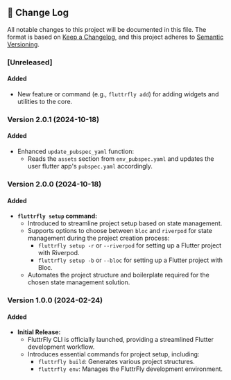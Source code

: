 ## 📝 Change Log

All notable changes to this project will be documented in this file. The format is based on [Keep a Changelog](https://keepachangelog.com/en/1.0.0/), and this project adheres to [Semantic Versioning](https://semver.org/spec/v2.0.0.html).

### [Unreleased]

#### Added

- New feature or command (e.g., `fluttrfly add`) for adding widgets and utilities to the core.

### Version 2.0.1 (2024-10-18)

#### Added
- Enhanced `update_pubspec_yaml` function:
  - Reads the `assets` section from `env_pubspec.yaml` and updates the user flutter app's `pubspec.yaml` accordingly.


### Version 2.0.0 (2024-10-18)

#### Added
- **`fluttrfly setup` command:**
  - Introduced to streamline project setup based on state management.
  - Supports options to choose between `bloc` and `riverpod` for state management during the project creation process:
    - `fluttrfly setup -r` or `--riverpod` for setting up a Flutter project with Riverpod.
    - `fluttrfly setup -b` or `--bloc` for setting up a Flutter project with Bloc.
  - Automates the project structure and boilerplate required for the chosen state management solution.

### Version 1.0.0 (2024-02-24)

#### Added

- **Initial Release:**
  - FluttrFly CLI is officially launched, providing a streamlined Flutter development workflow.
  - Introduces essential commands for project setup, including:
    - `fluttrfly build`: Generates various project structures.
    - `fluttrfly env`: Manages the FluttrFly development environment.


